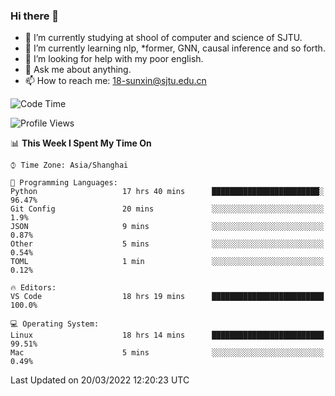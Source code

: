 ### Hi there 👋

<!--
**sunxin000/sunxin000** is a ✨ _special_ ✨ repository because its `README.md` (this file) appears on your GitHub profile.

Here are some ideas to get you started:

- 🔭 I’m currently working on ...
- 🌱 I’m currently learning ...
- 👯 I’m looking to collaborate on ...
- 🤔 I’m looking for help with ...
- 💬 Ask me about ...
- 📫 How to reach me: ...
- 😄 Pronouns: ...
- ⚡ Fun fact: ...
-->
- 🏫 I’m currently studying at shool of computer and science of SJTU.
- 🌱 I’m currently learning nlp, \*former, GNN, causal inference and so forth.
- 🤔 I’m looking for help with my poor english.
- 💬 Ask me about anything.
- 📫 How to reach me: 18-sunxin@sjtu.edu.cn
<!--START_SECTION:waka-->
![Code Time](http://img.shields.io/badge/Code%20Time-125%20hrs%2022%20mins-blue)

![Profile Views](http://img.shields.io/badge/Profile%20Views-1-blue)

📊 **This Week I Spent My Time On** 

```text
⌚︎ Time Zone: Asia/Shanghai

💬 Programming Languages: 
Python                   17 hrs 40 mins      ████████████████████████░   96.47% 
Git Config               20 mins             ░░░░░░░░░░░░░░░░░░░░░░░░░   1.9% 
JSON                     9 mins              ░░░░░░░░░░░░░░░░░░░░░░░░░   0.87% 
Other                    5 mins              ░░░░░░░░░░░░░░░░░░░░░░░░░   0.54% 
TOML                     1 min               ░░░░░░░░░░░░░░░░░░░░░░░░░   0.12%

🔥 Editors: 
VS Code                  18 hrs 19 mins      █████████████████████████   100.0%

💻 Operating System: 
Linux                    18 hrs 14 mins      █████████████████████████   99.51% 
Mac                      5 mins              ░░░░░░░░░░░░░░░░░░░░░░░░░   0.49%

```


 Last Updated on 20/03/2022 12:20:23 UTC
<!--END_SECTION:waka-->
